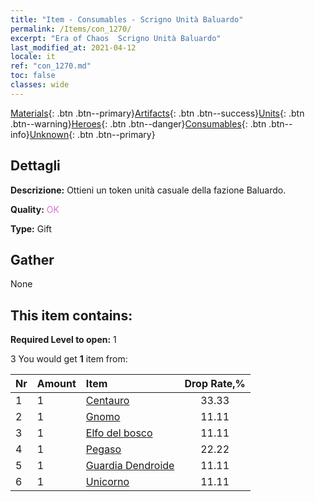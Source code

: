 ```yaml
---
title: "Item - Consumables - Scrigno Unità Baluardo"
permalink: /Items/con_1270/
excerpt: "Era of Chaos  Scrigno Unità Baluardo"
last_modified_at: 2021-04-12
locale: it
ref: "con_1270.md"
toc: false
classes: wide
---
```

 [Materials](/it/Items/){: .btn .btn--primary}[Artifacts](/it/Items/Artifacts/){: .btn .btn--success}[Units](/it/Items/Units/){: .btn .btn--warning}[Heroes](/it/Items/Heroes/){: .btn .btn--danger}[Consumables](/it/Items/Consumables/){: .btn .btn--info}[Unknown](/it/Items/Unknown/){: .btn .btn--primary}

## Dettagli
 **Descrizione:** Ottieni un token unità casuale della fazione Baluardo.

 **Quality:** <span style="color: #DA70D6">OK</span>

 **Type:** Gift

## Gather

  None

## This item contains:

 **Required Level to open:** 1

 3 You would get **1** item  from:

  | Nr | Amount |     Item    | Drop Rate,% |
  |:---|:-------|:------------|:---------:|
  | 1 | 1 | [Centauro](/it/Items/unt_199/) | 33.33 | 
  | 2 | 1 | [Gnomo](/it/Items/unt_200/) | 11.11 | 
  | 3 | 1 | [Elfo del bosco](/it/Items/unt_201/) | 11.11 | 
  | 4 | 1 | [Pegaso](/it/Items/unt_202/) | 22.22 | 
  | 5 | 1 | [Guardia Dendroide](/it/Items/unt_203/) | 11.11 | 
  | 6 | 1 | [Unicorno](/it/Items/unt_204/) | 11.11 | 
